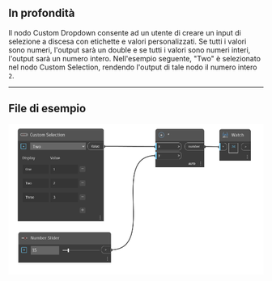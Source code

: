 ## In profondità
Il nodo Custom Dropdown consente ad un utente di creare un input di selezione a discesa con etichette e valori personalizzati. Se tutti i valori sono numeri, l'output sarà un double e se tutti i valori sono numeri interi, l'output sarà un numero intero. Nell'esempio seguente, "Two" è selezionato nel nodo Custom Selection, rendendo l'output di tale nodo il numero intero `2`.
___
## File di esempio

![Number](./CoreNodeModels.Input.CustomSelection_img.png)
